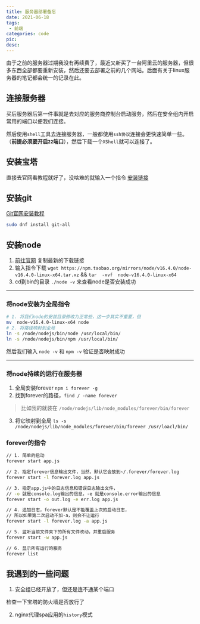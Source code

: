 ```yaml
---
title: 服务器部署备忘
date: 2021-06-18
tags:
 - 前端
categories: code
pic: 
desc: 
---
```



由于之前的服务器过期我没有再续费了，最近又新买了一台阿里云的服务器，但很多东西全部都要重新安装，然后还要去部署之前的几个网站。后面有关于linux服务器的笔记都会统一的记录在此。


## 连接服务器

买后服务器后第一件事就是去对应的服务商控制台启动服务，然后在安全组内开启常用的端口以便我们连接。

然后使用`shell`工具去连接服务器，一般都使用`ssh协议`连接会更快速简单一些。 （**前提必须要开启`22`端口**），然后下载一个`XShell`就可以连接了。

## 安装宝塔

直接去官网看教程就好了，没啥难的就输入一个指令 [安装链接](https://www.bt.cn/bbs/thread-19376-1-1.html)


## 安装git

[Git官网安装教程](https://git-scm.com/book/zh/v2/%E8%B5%B7%E6%AD%A5-%E5%AE%89%E8%A3%85-Git)

```sh
sudo dnf install git-all
```

## 安装node

1. [前往官网](http://nodejs.cn/download/) 复制最新的下载链接
2. 输入指令下载 `wget https://npm.taobao.org/mirrors/node/v16.4.0/node-v16.4.0-linux-x64.tar.xz` && `tar  -xvf  node-v16.4.0-linux-x64`
3. cd到bin的目录 `./node -v` 来查看node是否安装成功

--------------------
### 将node安装为全局指令

```sh
# 1. 将我们node的安装目录修改为正常些，这一步其实不重要，但
mv  node-v16.4.0-linux-x64 node
# 2. 将路径映射到全局
ln -s /node/nodejs/bin/node /usr/local/bin/
ln -s /node/nodejs/bin/npm /usr/local/bin/
```
然后我们输入 `node -v` 和 `npm -v` 验证是否映射成功

--------------------

### 将node持续的运行在服务器

1. 全局安装forever `npm i forever -g`
2. 找到forever的路径，`find / -name forever` 
> 比如我的就装在 `/node/nodejs/lib/node_modules/forever/bin/forever`
3. 将它映射到全局 `ls -s /node/nodejs/lib/node_modules/forever/bin/forever /usr/loacl/bin/`


### forever的指令

```sh
// 1. 简单的启动
forever start app.js

// 2. 指定forever信息输出文件，当然，默认它会放到~/.forever/forever.log
forever start -l forever.log app.js

// 3. 指定app.js中的日志信息和错误日志输出文件，
// -o 就是console.log输出的信息，-e 就是console.error输出的信息
forever start -o out.log -e err.log app.js

// 4. 追加日志，forever默认是不能覆盖上次的启动日志，
// 所以如果第二次启动不加-a，则会不让运行
forever start -l forever.log -a app.js

// 5. 监听当前文件夹下的所有文件改动，并重启服务
forever start -w app.js

// 6. 显示所有运行的服务
forever list
```


## 我遇到的一些问题

1. 安全组已经开放了，但还是连不通某个端口

检查一下宝塔的防火墙是否放行了

2. nginx代理spa应用的`history`模式
